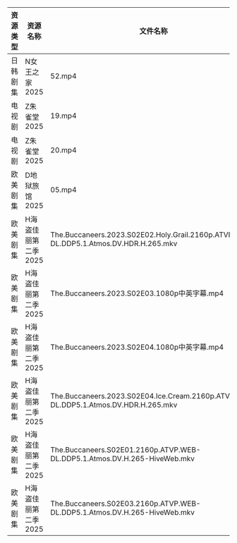 | 资源类型 | 资源名称         | 文件名称                                                                                  | 分享链接                                 | 更新时间                |
| ---- | ------------ | ------------------------------------------------------------------------------------- | ------------------------------------ | ------------------- |
| 日韩剧集 | N女王之家2025    | 52.mp4                                                                                | https://pan.quark.cn/s/a85463f38f49  | 2025-07-09 16:29:39 |
| 电视剧  | Z朱雀堂2025     | 19.mp4                                                                                | https://www.alipan.com/s/mTGYb7Y96Ee | 2025-07-09 13:03:41 |
| 电视剧  | Z朱雀堂2025     | 20.mp4                                                                                | https://www.alipan.com/s/mTGYb7Y96Ee | 2025-07-09 13:03:41 |
| 欧美剧集 | D地狱旅馆2025    | 05.mp4                                                                                | https://pan.quark.cn/s/10c33ae23077  | 2025-07-09 10:21:08 |
| 欧美剧集 | H海盗佳丽第二季2025 | The.Buccaneers.2023.S02E02.Holy.Grail.2160p.ATVP.WEB-DL.DDP5.1.Atmos.DV.HDR.H.265.mkv | https://pan.quark.cn/s/f105070abaee  | 2025-07-09 16:23:40 |
| 欧美剧集 | H海盗佳丽第二季2025 | The.Buccaneers.2023.S02E03.1080p中英字幕.mp4                                              | https://pan.quark.cn/s/f105070abaee  | 2025-07-09 16:23:48 |
| 欧美剧集 | H海盗佳丽第二季2025 | The.Buccaneers.2023.S02E04.1080p中英字幕.mp4                                              | https://pan.quark.cn/s/f105070abaee  | 2025-07-09 16:23:56 |
| 欧美剧集 | H海盗佳丽第二季2025 | The.Buccaneers.2023.S02E04.Ice.Cream.2160p.ATVP.WEB-DL.DDP5.1.Atmos.DV.HDR.H.265.mkv  | https://pan.quark.cn/s/f105070abaee  | 2025-07-09 16:23:52 |
| 欧美剧集 | H海盗佳丽第二季2025 | The.Buccaneers.S02E01.2160p.ATVP.WEB-DL.DDP5.1.Atmos.DV.H.265-HiveWeb.mkv             | https://pan.quark.cn/s/f105070abaee  | 2025-07-09 16:23:36 |
| 欧美剧集 | H海盗佳丽第二季2025 | The.Buccaneers.S02E03.2160p.ATVP.WEB-DL.DDP5.1.Atmos.DV.H.265-HiveWeb.mkv             | https://pan.quark.cn/s/f105070abaee  | 2025-07-09 16:23:44 |
